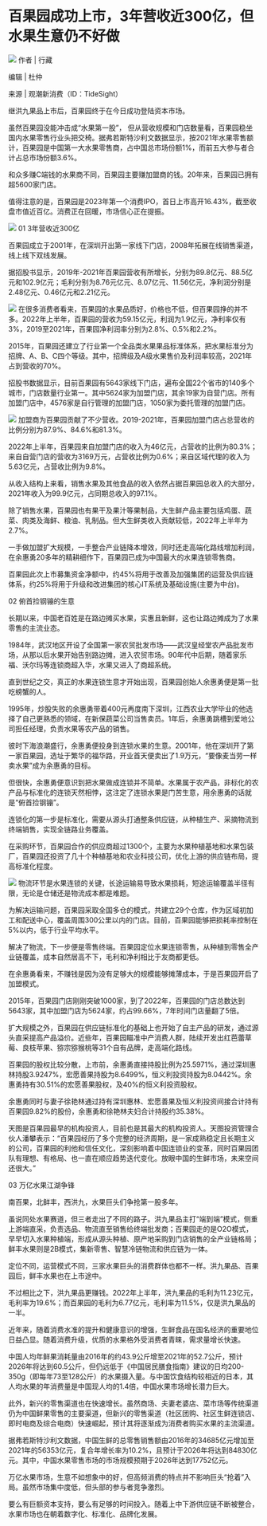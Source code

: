 # 百果园成功上市，3年营收近300亿，但水果生意仍不好做

![](https://inews.gtimg.com/news_bt/OfUWAyFx1ZayodMPoObOYV1eKuUE8kiTzFOFF_PcEiDswAA/1000)
作者 | 行藏

编辑 | 杜仲

来源 | 观潮新消费（ID：TideSight）

继洪九果品上市后，百果园终于在今日成功登陆资本市场。

虽然百果园没能冲击成“水果第一股”，
但从营收规模和门店数量看，百果园稳坐国内水果零售行业头把交椅。据弗若斯特沙利文数据显示，按2021年水果零售额计，百果园是中国第一大水果零售商，占中国总市场份额1%，而前五大参与者合计占总市场份额3.6%。

和众多赚C端钱的水果商不同，百果园主要赚加盟商的钱。20年来，百果园已拥有超5600家门店。

值得注意的是，百果园是2023年第一个消费IPO，首日上市高开16.43%，截至收盘市值近百亿。消费正在回暖，市场信心正在提振。

![](https://inews.gtimg.com/news_bt/OIy47EEdC-qOYTuXhDIUe4hvQIuDKzp2-QGiPowBbglBIAA/1000)
01 3年营收近300亿

百果园成立于2001年，在深圳开出第一家线下门店，2008年拓展在线销售渠道，线上线下双线发展。

据招股书显示，2019年-2021年百果园营收有所增长，分别为89.8亿元、88.5亿元和102.9亿元；毛利分别为8.76元亿元、8.07亿元、11.56亿元，净利润分别是2.48亿元、0.46亿元和2.21亿元。

![](https://inews.gtimg.com/news_bt/O1dBAdCIx_xXdSA0458jnagKBhoA198CypM4D9285O0bkAA/1000)
在很多消费者看来，百果园的水果品质好，价格也不低，但百果园挣的并不多。2022年上半年，百果园的营收为59.15亿元，利润为1.9亿元，净利率仅有3%，2019至2021年，百果园净利润率分别为2.8%、0.5%和2.2%。

2015年，百果园还建立了行业第一个全品类水果果品标准体系，把水果标准分为招牌、A、B、C四个等级。其中，招牌级及A级水果售价及利润率较高，2021年占到营收的70%。

招股书数据显示，目前百果园有5643家线下门店，遍布全国22个省市的140多个城市，门店数量行业第一。其中5624家为加盟门店，其余19家为自营门店。所有加盟门店中，4576家是自行管理的加盟门店，1050家为委托管理的加盟门店。

![](https://inews.gtimg.com/news_bt/Ojkejowc3_CSO2sRYMnIFJeibIIvwdHe6rGYrGWKPFuGUAA/1000)
加盟商为百果园贡献了不少营收。2019-2021年，百果园加盟门店占总营收的比例分别为87.9%、84.6%和81.3%。

2022年上半年，百果园来自加盟门店的收入为46亿元，占营收的比例为80.3%；来自自营门店的营收为3169万元，占营收比例为0.6%；来自区域代理的收入为5.63亿元，占营收比例为9.8%。

从收入结构上来看，销售水果及其他食品的收入依然占据百果园总收入的大部分，2021年收入为99.9亿元，占同期总收入的97.1%。

除了销售水果，百果园也有果干及果汁等果制品，大生鲜产品主要包括鸡蛋、蔬菜、肉类及海鲜、粮油、乳制品。但大生鲜类收入贡献较低，2022年上半年为2.7%。

一手做加盟扩大规模，一手整合产业链降本增效，同时还走高端化路线增加利润，在余惠勇20多年的精耕细作下，百果园已成为中国最大的水果连锁零售商。

百果园此次上市募集资金净额中，约45%将用于改善及加强集团的运营及供应链体系，约25%将用于升级和改进集团的核心IT系统及基础设施(主要为中台)。

02 俯首捡钢镚的生意

长期以来，中国老百姓是在路边摊买水果，实惠且新鲜，这也让路边摊成为了水果零售的主流业态。

1984年，武汉地区开设了全国第一家农贸批发市场——武汉皇经堂农产品批发市场，从那以后水果开始告别路边摊，进入农贸市场。90年代中后期，随着家乐福、沃尔玛等连锁商超入华，水果又进入了商超系统。

直到世纪之交，真正的水果连锁生意才开始出现，百果园创始人余惠勇便是第一批吃螃蟹的人。

1995年，炒股失败的余惠勇带着400元再度南下深圳，江西农业大学毕业的他选择了自己更熟悉的领域，在新保蔬菜公司当售卖员。1年后，余惠勇跳槽到爱地公司担任经理，负责水果等农产品的销售。

彼时下海浪潮盛行，余惠勇便投身到连锁水果的生意。2001年，他在深圳开了第一家百果园，选址于繁华的福华路，开业首天便卖出了1.9万元，“要像麦当劳一样卖水果”成为余惠勇的目标。

但很快，余惠勇便意识到把水果做成连锁并不简单。水果属于农产品，非标化的农产品与标准化的连锁天然相悖，这注定了连锁水果是门苦生意，用余惠勇的话就是“俯首捡钢镚”。

连锁化的第一步是标准化，需要从源头打通整条供应链，从种植生产、采摘物流到终端销售，实现全链路业务覆盖。

在采购环节，百果园合作的供应商超过1300个，主要为水果种植基地和水果包装厂，百果园还投资了几十个种植基地和农业科技公司，优化上游的供应链布局，提高标准化程度。

![](https://inews.gtimg.com/news_bt/O9vbJL6Mp1dZeso_L3GWva9NZKPZWRZSkUuQj3YNHaDicAA/1000)
物流环节是水果连锁的关键，长途运输易导致水果损耗，短途运输覆盖半径有限，无论是仓储还是物流成本都是难题。

为解决运输问题，百果园采取全国多仓的模式，共建立29个仓库，作为区域初加工和配送中心，覆盖周围300公里以内的门店。目前，百果园能够把损耗率控制在5%以内，低于行业平均水平。

解决了物流，下一步便是零售终端。百果园定位水果连锁零售，从种植到零售全产业链覆盖，成本自然居高不下，毛利和净利相比于友商都更低。

在余惠勇看来，不赚钱是因为没有足够大的规模能够摊薄成本，于是百果园开启了加盟模式。

2015年，百果园门店刚刚突破1000家，到了2022年，百果园的门店总数达到5643家，其中加盟门店为5624家，约占99.66%，7年时间门店量翻了5倍。

扩大规模之外，百果园在供应链标准化的基础上也开始了自主产品的研发，通过源头直采提高产品溢价。近些年，百果园瞄准中产消费人群，陆续开发出红芭蕾草莓、良枝苹果、猕宗猕猴桃等31个自有品牌，走高端化路线。

百果园的股权比较分散，上市前，余惠勇直接持股比例为25.5971%，通过深圳惠林持股3.9247%，宏愿善果持股为8.6499%，恒义利投资持股为8.0442%。余惠勇持有30.51%的宏愿善果股权，及40%的恒义利投资股权。

余惠勇同时与妻子徐艳林通过持有深圳惠林、宏愿善果及恒义利投资间接合计持有百果园9.82%的股份，余惠勇和徐艳林夫妇合计持股约35.38%。

天图是百果园最早的机构投资人，目前也是其最大的机构投资人。天图投资管理合伙人潘攀表示：“百果园经历了多个完整的经济周期，是一家成熟稳定且长期主义的公司，百果园的利他和信任文化，深刻影响着中国连锁业的变革，同时百果园团队有理想、有格局、也一直在顺应趋势迭代变化。放眼中国的生鲜市场，未来空间还很大。”

03 万亿水果江湖争锋

南百果，北鲜丰，西洪九，水果巨头们争抢第一股多年。

虽说同处水果赛道，但三者走出了不同的路子。洪九果品主打“端到端”模式，侧重上游端直采，负责选品、物流直至销售给终端批发商；百果园走的是O2O模式，早早切入水果种植端，形成从源头种植、原产地采购到门店销售的全产业链格局；鲜丰水果则是2B模式，集新零售、智慧冷链物流和供应链为一体。

定位不同，运营模式不同，三家水果巨头的消费群体也都不一样。洪九果品、百果园后，鲜丰水果也在上市途中。

不过相比之下，洪九果品更赚钱。2022年上半年，洪九果品的毛利为11.23亿元，毛利率为19.6%；而百果园的毛利为6.77亿元，毛利率为11.5%，仅是洪九果品的一半。

近年来，随着消费水准的提升和健康意识的增强，生鲜食品在国名经济的重要地位日益凸显。随着消费升级，优质的水果格外受消费者青睐，需求量增长快速。

中国人均年鲜果消耗量由2016年的约43.9公斤增至2021年的52.7公斤，预计2026年将达到60.5公斤，但仍远低于《中国居民膳食指南》建议的日均200-350g（即每年73至128公斤）的水果摄入量。与中国饮食结构较相近的日本，其人均水果的年消费量是中国现人均的1.4倍，中国水果市场增长潜力巨大。

此外，新兴的零售渠道也在快速增长。虽然商场、夫妻老婆店、菜市场等传统渠道仍为中国鲜果零售的主要渠道，但新兴的零售渠道（社区团购、社区生鲜连锁店、即时电商及综合电商）快速崛起，预计其将逐渐成为消费者购买水果的主流渠道。

据弗若斯特沙利文数据，中国生鲜的总零售销售额由2016年的34685亿元增加至2021年的56353亿元，复合年增长率为10.2%，且预计于2026年将达到84830亿元。其中，中国水果零售市场的市场规模预期于2026年达到17752亿元。

万亿水果市场，生意不如想象中的好，但高频消费的特点并不影响巨头“抢着”入局。虽然市场集中度低，但头部的参与者竞争激烈。

要么有巨额资本支持，要么有足够的时间投入。随着上中下游供应链不断被整合，水果市场也在朝着数字化、标准化、品牌化发展。

